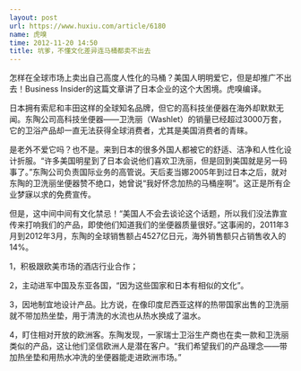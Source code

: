 ```yaml
---
layout: post
url: https://www.huxiu.com/article/6180
name: 虎嗅
time: 2012-11-20 14:50
title: 坑爹，不懂文化差异连马桶都卖不出去
---
```

怎样在全球市场上卖出自己高度人性化的马桶？美国人明明爱它，但是却推广不出去！Business Insider的这篇文章讲了日本企业的这个大困境。虎嗅编译。

日本拥有索尼和丰田这样的全球知名品牌，但它的高科技坐便器在海外却默默无闻。东陶公司高科技坐便器——卫洗丽（Washlet）的销量已经超过3000万套，它的卫浴产品却一直无法获得全球消费者，尤其是美国消费者的青睐。

是老外不爱它吗？也不是。来到日本的很多外国人都被它的舒适、洁净和人性化设计折服。“许多美国明星到了日本会说他们喜欢卫洗丽，但是回到美国就是另一码事了。”东陶公司负责国际业务的高管说。天后麦当娜2005年到过日本之后，就对东陶的卫洗丽坐便器赞不绝口，她曾说“我好怀念加热的马桶座啊”。这正是所有企业梦寐以求的免费宣传。

但是，这中间中间有文化禁忌！“美国人不会去谈论这个话题，所以我们没法靠宣传来打响我们的产品，即使他们知道我们的坐便器质量很好。”这事闹的，2011年3月到2012年3月，东陶的全球销售额占4527亿日元，海外销售额只占销售收入的14%。

1，积极跟欧美市场的酒店行业合作；

2，主动进军中国及东亚各国，“因为这些国家和日本有相似的文化”。

3，因地制宜地设计产品。比方说，在像印度尼西亚这样的热带国家出售的卫洗丽就不带加热坐垫，用于清洗的水流也从热水换成了温水。

4，盯住相对开放的欧洲客。东陶发现，一家瑞士卫浴生产商也在卖一款和卫洗丽类似的产品，这让他们坚信欧洲人是潜在客户。“我们希望我们的产品理念——带加热坐垫和用热水冲洗的坐便器能走进欧洲市场。”

